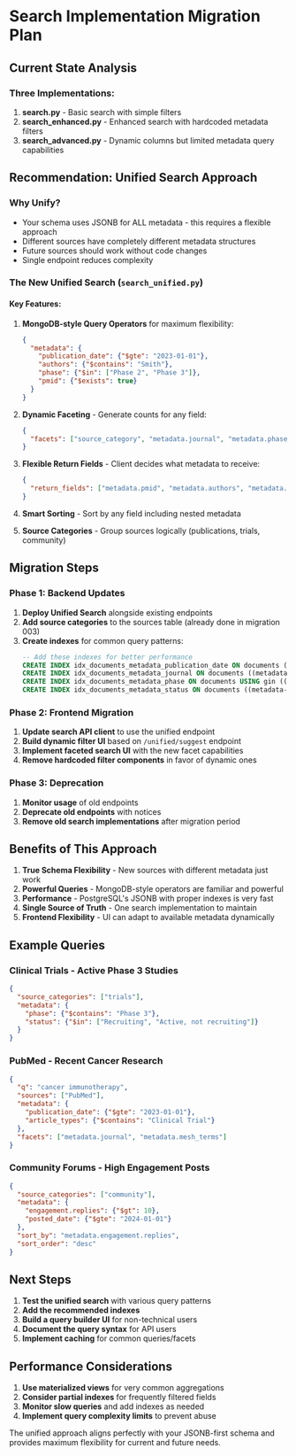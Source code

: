 # Search Implementation Migration Plan

## Current State Analysis

### Three Implementations:
1. **search.py** - Basic search with simple filters
2. **search_enhanced.py** - Enhanced search with hardcoded metadata filters
3. **search_advanced.py** - Dynamic columns but limited metadata query capabilities

## Recommendation: Unified Search Approach

### Why Unify?
- Your schema uses JSONB for ALL metadata - this requires a flexible approach
- Different sources have completely different metadata structures
- Future sources should work without code changes
- Single endpoint reduces complexity

### The New Unified Search (`search_unified.py`)

#### Key Features:
1. **MongoDB-style Query Operators** for maximum flexibility:
   ```json
   {
     "metadata": {
       "publication_date": {"$gte": "2023-01-01"},
       "authors": {"$contains": "Smith"},
       "phase": {"$in": ["Phase 2", "Phase 3"]},
       "pmid": {"$exists": true}
     }
   }
   ```

2. **Dynamic Faceting** - Generate counts for any field:
   ```json
   {
     "facets": ["source_category", "metadata.journal", "metadata.phase"]
   }
   ```

3. **Flexible Return Fields** - Client decides what metadata to receive:
   ```json
   {
     "return_fields": ["metadata.pmid", "metadata.authors", "metadata.journal"]
   }
   ```

4. **Smart Sorting** - Sort by any field including nested metadata

5. **Source Categories** - Group sources logically (publications, trials, community)

## Migration Steps

### Phase 1: Backend Updates
1. **Deploy Unified Search** alongside existing endpoints
2. **Add source categories** to the sources table (already done in migration 003)
3. **Create indexes** for common query patterns:
   ```sql
   -- Add these indexes for better performance
   CREATE INDEX idx_documents_metadata_publication_date ON documents ((metadata->>'publication_date'));
   CREATE INDEX idx_documents_metadata_journal ON documents ((metadata->>'journal'));
   CREATE INDEX idx_documents_metadata_phase ON documents USING gin ((metadata->'phase'));
   CREATE INDEX idx_documents_metadata_status ON documents ((metadata->>'status'));
   ```

### Phase 2: Frontend Migration
1. **Update search API client** to use the unified endpoint
2. **Build dynamic filter UI** based on `/unified/suggest` endpoint
3. **Implement faceted search UI** with the new facet capabilities
4. **Remove hardcoded filter components** in favor of dynamic ones

### Phase 3: Deprecation
1. **Monitor usage** of old endpoints
2. **Deprecate old endpoints** with notices
3. **Remove old search implementations** after migration period

## Benefits of This Approach

1. **True Schema Flexibility** - New sources with different metadata just work
2. **Powerful Queries** - MongoDB-style operators are familiar and powerful
3. **Performance** - PostgreSQL's JSONB with proper indexes is very fast
4. **Single Source of Truth** - One search implementation to maintain
5. **Frontend Flexibility** - UI can adapt to available metadata dynamically

## Example Queries

### Clinical Trials - Active Phase 3 Studies
```json
{
  "source_categories": ["trials"],
  "metadata": {
    "phase": {"$contains": "Phase 3"},
    "status": {"$in": ["Recruiting", "Active, not recruiting"]}
  }
}
```

### PubMed - Recent Cancer Research
```json
{
  "q": "cancer immunotherapy",
  "sources": ["PubMed"],
  "metadata": {
    "publication_date": {"$gte": "2023-01-01"},
    "article_types": {"$contains": "Clinical Trial"}
  },
  "facets": ["metadata.journal", "metadata.mesh_terms"]
}
```

### Community Forums - High Engagement Posts
```json
{
  "source_categories": ["community"],
  "metadata": {
    "engagement.replies": {"$gt": 10},
    "posted_date": {"$gte": "2024-01-01"}
  },
  "sort_by": "metadata.engagement.replies",
  "sort_order": "desc"
}
```

## Next Steps

1. **Test the unified search** with various query patterns
2. **Add the recommended indexes**
3. **Build a query builder UI** for non-technical users
4. **Document the query syntax** for API users
5. **Implement caching** for common queries/facets

## Performance Considerations

1. **Use materialized views** for very common aggregations
2. **Consider partial indexes** for frequently filtered fields
3. **Monitor slow queries** and add indexes as needed
4. **Implement query complexity limits** to prevent abuse

The unified approach aligns perfectly with your JSONB-first schema and provides maximum flexibility for current and future needs.